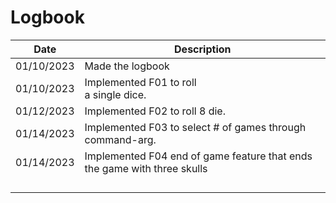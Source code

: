 # Logbook 
| Date       | Description                                                              |
|------------|--------------------------------------------------------------------------|
| 01/10/2023 | Made the logbook                                                         |
| 01/10/2023 | Implemented F01 to roll <br/> a single dice.                             |
| 01/12/2023 | Implemented F02 to roll 8 die.                                           |
| 01/14/2023 | Implemented F03 to select # of games through command-arg.                |
| 01/14/2023 | Implemented F04 end of game feature that ends the game with three skulls |
|            |                                                                          |
|            |                                                                          |
|            |                                                                          |
|            |                                                                          |